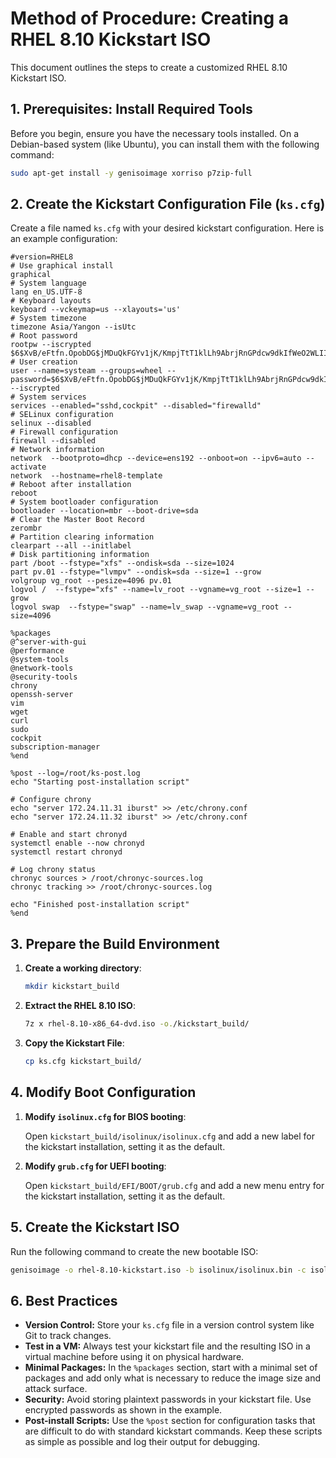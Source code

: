 # Method of Procedure: Creating a RHEL 8.10 Kickstart ISO

This document outlines the steps to create a customized RHEL 8.10 Kickstart ISO.

## 1. Prerequisites: Install Required Tools

Before you begin, ensure you have the necessary tools installed. On a Debian-based system (like Ubuntu), you can install them with the following command:

```bash
sudo apt-get install -y genisoimage xorriso p7zip-full
```

## 2. Create the Kickstart Configuration File (`ks.cfg`)

Create a file named `ks.cfg` with your desired kickstart configuration. Here is an example configuration:

```
#version=RHEL8
# Use graphical install
graphical
# System language
lang en_US.UTF-8
# Keyboard layouts
keyboard --vckeymap=us --xlayouts='us'
# System timezone
timezone Asia/Yangon --isUtc
# Root password
rootpw --iscrypted $6$XvB/eFtfn.OpobDG$jMDuQkFGYv1jK/KmpjTtT1klLh9AbrjRnGPdcw9dkIfWeO2WLII4.3q5ypJw/MWevrhmVojeg9P6vN2oO1tKc1
# User creation
user --name=systeam --groups=wheel --password=$6$XvB/eFtfn.OpobDG$jMDuQkFGYv1jK/KmpjTtT1klLh9AbrjRnGPdcw9dkIfWeO2WLII4.3q5ypJw/MWevrhmVojeg9P6vN2oO1tKc1 --iscrypted
# System services
services --enabled="sshd,cockpit" --disabled="firewalld"
# SELinux configuration
selinux --disabled
# Firewall configuration
firewall --disabled
# Network information
network  --bootproto=dhcp --device=ens192 --onboot=on --ipv6=auto --activate
network  --hostname=rhel8-template
# Reboot after installation
reboot
# System bootloader configuration
bootloader --location=mbr --boot-drive=sda
# Clear the Master Boot Record
zerombr
# Partition clearing information
clearpart --all --initlabel
# Disk partitioning information
part /boot --fstype="xfs" --ondisk=sda --size=1024
part pv.01 --fstype="lvmpv" --ondisk=sda --size=1 --grow
volgroup vg_root --pesize=4096 pv.01
logvol /  --fstype="xfs" --name=lv_root --vgname=vg_root --size=1 --grow
logvol swap  --fstype="swap" --name=lv_swap --vgname=vg_root --size=4096

%packages
@^server-with-gui
@performance
@system-tools
@network-tools
@security-tools
chrony
openssh-server
vim
wget
curl
sudo
cockpit
subscription-manager
%end

%post --log=/root/ks-post.log
echo "Starting post-installation script"

# Configure chrony
echo "server 172.24.11.31 iburst" >> /etc/chrony.conf
echo "server 172.24.11.32 iburst" >> /etc/chrony.conf

# Enable and start chronyd
systemctl enable --now chronyd
systemctl restart chronyd

# Log chrony status
chronyc sources > /root/chronyc-sources.log
chronyc tracking >> /root/chronyc-sources.log

echo "Finished post-installation script"
%end
```

## 3. Prepare the Build Environment

1.  **Create a working directory**:

    ```bash
    mkdir kickstart_build
    ```

2.  **Extract the RHEL 8.10 ISO**:

    ```bash
    7z x rhel-8.10-x86_64-dvd.iso -o./kickstart_build/
    ```

3.  **Copy the Kickstart File**:

    ```bash
    cp ks.cfg kickstart_build/
    ```

## 4. Modify Boot Configuration

1.  **Modify `isolinux.cfg` for BIOS booting**:

    Open `kickstart_build/isolinux/isolinux.cfg` and add a new label for the kickstart installation, setting it as the default.

2.  **Modify `grub.cfg` for UEFI booting**:

    Open `kickstart_build/EFI/BOOT/grub.cfg` and add a new menu entry for the kickstart installation, setting it as the default.

## 5. Create the Kickstart ISO

Run the following command to create the new bootable ISO:

```bash
genisoimage -o rhel-8.10-kickstart.iso -b isolinux/isolinux.bin -c isolinux/boot.cat --no-emul-boot --boot-load-size 4 --boot-info-table -J -R -v -T -joliet-long -V 'RHEL-8-10-0-BaseOS-x86_64' kickstart_build/
```

## 6. Best Practices

*   **Version Control:** Store your `ks.cfg` file in a version control system like Git to track changes.
*   **Test in a VM:** Always test your kickstart file and the resulting ISO in a virtual machine before using it on physical hardware.
*   **Minimal Packages:** In the `%packages` section, start with a minimal set of packages and add only what is necessary to reduce the image size and attack surface.
*   **Security:** Avoid storing plaintext passwords in your kickstart file. Use encrypted passwords as shown in the example.
*   **Post-install Scripts:** Use the `%post` section for configuration tasks that are difficult to do with standard kickstart commands. Keep these scripts as simple as possible and log their output for debugging.

